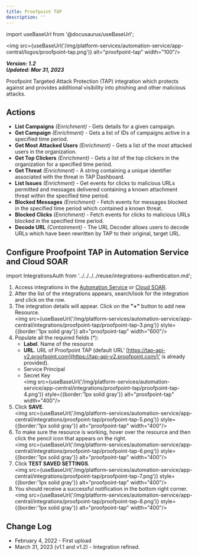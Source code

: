 ```yaml
---
title: Proofpoint TAP
description: ''
---
```

import useBaseUrl from '@docusaurus/useBaseUrl';

<img src={useBaseUrl('/img/platform-services/automation-service/app-central/logos/proofpoint-tap.png')} alt="proofpoint-tap" width="100"/>

***Version: 1.2  
Updated: Mar 31, 2023***

Proofpoint Targeted Attack Protection (TAP) integration which protects against and provides additional visibility into phishing and other malicious attacks.

## Actions

* **List Campaigns** *(Enrichment)* - Gets details for a given campaign.
* **Get Campaign** *(Enrichment)* - Gets a list of IDs of campaigns active in a specified time period.
* **Get Most Attacked Users** *(Enrichment)* - Gets a list of the most attacked users in the organization.
* **Get Top Clickers** *(Enrichment)* - Gets a list of the top clickers in the organization for a specified time period.
* **Get Threat** *(Enrichment)* - A string containing a unique identifier associated with the threat in TAP Dashboard.
* **List Issues** *(Enrichment)* - Get events for clicks to malicious URLs permitted and messages delivered containing a known attachment threat within the specified time period.
* **Blocked Messages** *(Enrichment)* - Fetch events for messages blocked in the specified time period which contained a known threat.
* **Blocked Clicks** *(Enrichment)* - Fetch events for clicks to malicious URLs blocked in the specified time period.
* **Decode URL** *(Containment)* - The URL Decoder allows users to decode URLs which have been rewritten by TAP to their original, target URL.

## Configure Proofpoint TAP in Automation Service and Cloud SOAR

import IntegrationsAuth from '../../../../reuse/integrations-authentication.md';

<IntegrationsAuth/>

1. Access integrations in the [Automation Service](/docs/platform-services/automation-service/automation-service-integrations/#view-integrations) or [Cloud SOAR](/docs/cloud-soar/automation).
1. After the list of the integrations appears, search/look for the integration and click on the row.
1. The integration details will appear. Click on the **"+"** button to add new Resource.<br/><img src={useBaseUrl('/img/platform-services/automation-service/app-central/integrations/proofpoint-tap/proofpoint-tap-3.png')} style={{border:'1px solid gray'}} alt="proofpoint-tap" width="600"/>
1. Populate all the required fields (\*):
   * **Label**. Name of the resource
   * **URL**. URL of Proofpoint TAP (default URL’ [https://tap-api-v2.proofpoint.com](https://tap-api-v2.proofpoint.com/)’ is already provided).
   * Service Principal
   * Secret Key<br/><img src={useBaseUrl('/img/platform-services/automation-service/app-central/integrations/proofpoint-tap/proofpoint-tap-4.png')} style={{border:'1px solid gray'}} alt="proofpoint-tap" width="400"/>
1. Click **SAVE**.<br/><img src={useBaseUrl('/img/platform-services/automation-service/app-central/integrations/proofpoint-tap/proofpoint-tap-5.png')} style={{border:'1px solid gray'}} alt="proofpoint-tap" width="400"/>
1. To make sure the resource is working, hover over the resource and then click the pencil icon that appears on the right.<br/><img src={useBaseUrl('/img/platform-services/automation-service/app-central/integrations/proofpoint-tap/proofpoint-tap-6.png')} style={{border:'1px solid gray'}} alt="proofpoint-tap" width="400"/>
1. Click **TEST SAVED SETTINGS**.<br/><img src={useBaseUrl('/img/platform-services/automation-service/app-central/integrations/proofpoint-tap/proofpoint-tap-7.png')} style={{border:'1px solid gray'}} alt="proofpoint-tap" width="400"/>
1. You should receive a successful notification in the bottom right corner. <br/><img src={useBaseUrl('/img/platform-services/automation-service/app-central/integrations/proofpoint-tap/proofpoint-tap-8.png')} style={{border:'1px solid gray'}} alt="proofpoint-tap" width="400"/>

## Change Log

* February 4, 2022 - First upload
* March 31, 2023 (v1.1 and v1.2) - Integration refined.
